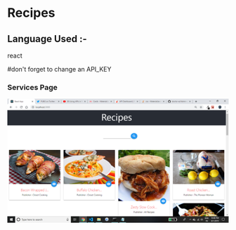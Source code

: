 # Recipes

## Language Used :-

react

#don't forget to change an API_KEY  

### Services Page
![](https://raw.githubusercontent.com/sanjay1906/react-recipe-app/master/images/recipes.png)
